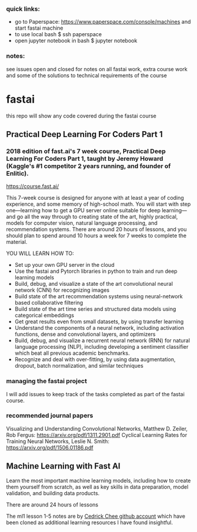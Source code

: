 ### quick links:
- go to Paperspace: https://www.paperspace.com/console/machines and start fastai machine 
- to use local bash $ ssh paperspace 
- open jupyter notebook in bash $ jupyter notebook

### notes:
see issues open and closed for notes on all fastai work, extra course work and some of the solutions to technical requirements of the course

# fastai
this repo will show any code covered during the fastai course

## Practical Deep Learning For Coders Part 1
### 2018 edition of fast.ai's 7 week course, Practical Deep Learning For Coders Part 1, taught by Jeremy Howard (Kaggle's #1 competitor 2 years running, and founder of Enlitic).
 
https://course.fast.ai/
 
This 7-week course is designed for anyone with at least a year of coding experience, and some memory of high-school math. You will start with step one—learning how to get a GPU server online suitable for deep learning—and go all the way through to creating state of the art, highly practical, models for computer vision, natural language processing, and recommendation systems. There are around 20 hours of lessons, and you should plan to spend around 10 hours a week for 7 weeks to complete the material.
 
YOU WILL LEARN HOW TO:<br>
- Set up your own GPU server in the cloud
- Use the fastai and Pytorch libraries in python to train and run deep learning models
- Build, debug, and visualize a state of the art convolutional neural network (CNN) for recognizing images
- Build state of the art recommendation systems using neural-network based collaborative filtering
- Build state of the art time series and structured data models using categorical embeddings
- Get great results even from small datasets, by using transfer learning
- Understand the components of a neural network, including activation functions, dense and convolutional layers, and optimizers
- Build, debug, and visualize a recurrent neural network (RNN) for natural language processing (NLP), including developing a sentiment classifier which beat all previous academic benchmarks.
- Recognize and deal with over-fitting, by using data augmentation, dropout, batch normalization, and similar techniques

### managing the fastai project
I will add issues to keep track of the tasks completed as part of the fastai course.

### recommended journal papers
Visualizing and Understanding Convolutional Networks, Matthew D. Zeiler, Rob Fergus: https://arxiv.org/pdf/1311.2901.pdf
Cyclical Learning Rates for Training Neural Networks, Leslie N. Smith: https://arxiv.org/pdf/1506.01186.pdf

## Machine Learning with Fast AI 
Learn the most important machine learning models, including how to create them yourself from scratch, as well as key skills in data preparation, model validation, and building data products.

There are around 24 hours of lessons

The ml1 lesson 1-5 notes are by [Cedrick Chee github account](https://github.com/cedrickchee/knowledge/tree/master/courses/fast.ai/machine-learning/2017-edition) which have been cloned as additional learning resources I have found insightful.
